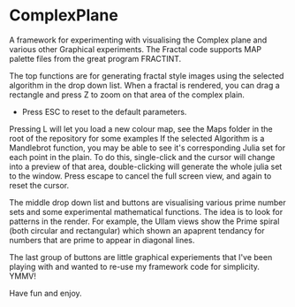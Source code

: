 ComplexPlane
============

A framework for experimenting with visualising the Complex plane and various other Graphical experiments. The Fractal code supports MAP palette files from the great program FRACTINT.

The top functions are for generating fractal style images using the selected algorithm in the drop down list.
When a fractal is rendered, you can drag a rectangle and press Z to zoom on that area of the complex plain.
 * Press ESC to reset to the default parameters.

Pressing L will let you load a new colour map, see the Maps folder in the root of the repository for some examples
If the selected Algorithm is a Mandlebrot function, you may be able to see it's corresponding Julia set for each point in the plain.
To do this, single-click and the cursor will change into a preview of that area, double-clicking will generate the whole julia set to the window. Press escape to cancel the full screen view, and again to reset the cursor.

The middle drop down list and buttons are visualising various prime number sets and some experimental mathematical functions.
The idea is to look for patterns in the render. For example, the Ullam views show the Prime spiral (both circular and rectangular) which shown an apaprent tendancy for numbers that are prime to appear in diagonal lines.

The last group of buttons are little graphical experiements that I've been playing with and wanted to re-use my framework code for simplicity.
YMMV!

Have fun and enjoy.

